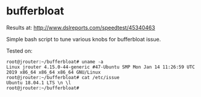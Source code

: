 # bufferbloat
Results at: http://www.dslreports.com/speedtest/45340463

Simple bash script to tune various knobs for bufferbloat issue.  

Tested on:
```
root@jrouter:~/bufferbloat# uname -a
Linux jrouter 4.15.0-44-generic #47-Ubuntu SMP Mon Jan 14 11:26:59 UTC 2019 x86_64 x86_64 x86_64 GNU/Linux
root@jrouter:~/bufferbloat# cat /etc/issue
Ubuntu 18.04.1 LTS \n \l
root@jrouter:~/bufferbloat#
```
